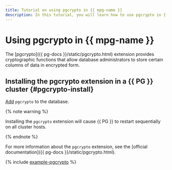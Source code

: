 ```yaml
---
title: Tutorial on using pgcrypto in {{ mpg-name }}
description: In this tutorial, you will learn how to use pgcrypto in {{ mpg-name }}.
---
```


# Using pgcrypto in {{ mpg-name }}

The [pgcrypto]({{ pg-docs }}/static/pgcrypto.html) extension provides cryptographic functions that allow database administrators to store certain columns of data in encrypted form.

## Installing the pgcrypto extension in a {{ PG }} cluster {#pgcrypto-install}

[Add](./cluster-extensions.md#update-extensions) `pgcrypto` to the database.

{% note warning %}

Installing the `pgcrypto` extension will cause {{ PG }} to restart sequentially on all cluster hosts.

{% endnote %}

For more information about the `pgcrypto` extension, see the [official documentation]({{ pg-docs }}/static/pgcrypto.html).

{% include [example-pgcrypto](../../../_includes/mdb/mgp-mpg-example-pgcrypto.md) %}
